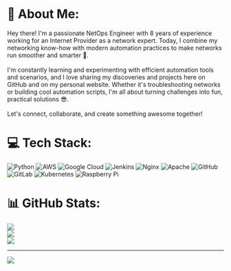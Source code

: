 # 💫 About Me:

Hey there! I'm a passionate NetOps Engineer with 8 years of experience working for an Internet Provider as a network expert. Today, I combine my networking know-how with modern automation practices to make networks run smoother and smarter 🚀.<br><br>I'm constantly learning and experimenting with efficient automation tools and scenarios, and I love sharing my discoveries and projects here on GitHub and on my personal website. Whether it's troubleshooting networks or building cool automation scripts, I'm all about turning challenges into fun, practical solutions 😎.<br><br>Let's connect, collaborate, and create something awesome together!

# 💻 Tech Stack:

![Python](https://img.shields.io/badge/python-3670A0?style=for-the-badge&logo=python&logoColor=ffdd54) ![AWS](https://img.shields.io/badge/AWS-%23FF9900.svg?style=for-the-badge&logo=amazon-aws&logoColor=white) ![Google Cloud](https://img.shields.io/badge/GoogleCloud-%234285F4.svg?style=for-the-badge&logo=google-cloud&logoColor=white) ![Jenkins](https://img.shields.io/badge/jenkins-%232C5263.svg?style=for-the-badge&logo=jenkins&logoColor=white) ![Nginx](https://img.shields.io/badge/nginx-%23009639.svg?style=for-the-badge&logo=nginx&logoColor=white) ![Apache](https://img.shields.io/badge/apache-%23D42029.svg?style=for-the-badge&logo=apache&logoColor=white) ![GitHub](https://img.shields.io/badge/github-%23121011.svg?style=for-the-badge&logo=github&logoColor=white) ![GitLab](https://img.shields.io/badge/gitlab-%23181717.svg?style=for-the-badge&logo=gitlab&logoColor=white) ![Kubernetes](https://img.shields.io/badge/kubernetes-%23326ce5.svg?style=for-the-badge&logo=kubernetes&logoColor=white) ![Raspberry Pi](https://img.shields.io/badge/-Raspberry_Pi-C51A4A?style=for-the-badge&logo=Raspberry-Pi)

# 📊 GitHub Stats:

![](https://github-readme-stats.vercel.app/api?username=darnodo&theme=dark&hide_border=false&include_all_commits=true&count_private=true)<br/>
![](https://github-readme-streak-stats.herokuapp.com/?user=darnodo&theme=dark&hide_border=false)<br/>
![](https://github-readme-stats.vercel.app/api/top-langs/?username=darnodo&theme=dark&hide_border=false&include_all_commits=true&count_private=true&layout=compact)

---
[![](https://visitcount.itsvg.in/api?id=darnodo&icon=0&color=0)](https://visitcount.itsvg.in)

<!-- Proudly created with GPRM ( https://gprm.itsvg.in ) -->